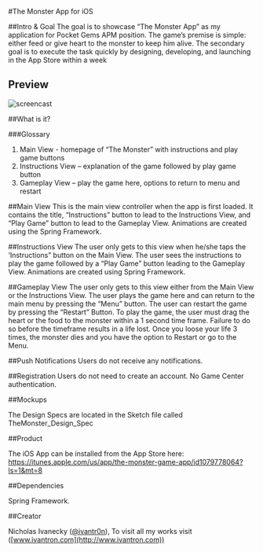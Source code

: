 #The Monster App for iOS

##Intro & Goal
The goal is to showcase “The Monster App” as my application for Pocket Gems APM position. The game’s premise is simple: either feed or give heart to the monster to keep him alive. The secondary goal is to execute the task quickly by designing, developing, and launching in the App Store within a week

## Preview
![screencast](http://g.recordit.co/kFM9lqwUdA.gif)

##What is it?

###Glossary
1.	Main View - homepage of “The Monster” with instructions and play game buttons
2.	Instructions View – explanation of the game followed by play game button
3.	Gameplay View – play the game here, options to return to menu and restart

##Main View
This is the main view controller when the app is first loaded. It contains the title, “Instructions” button to lead to the Instructions View, and “Play Game” button to lead to the Gameplay View. Animations are created using the Spring Framework.

##Instructions View
The user only gets to this view when he/she taps the ‘Instructions” button on the Main View. The user sees the instructions to play the game followed by a “Play Game” button leading to the Gameplay View. Animations are created using Spring Framework. 

##Gameplay View
The user only gets to this view either from the Main View or the Instructions View. The user plays the game here and can return to the main menu by pressing the “Menu” button. The user can restart the game by pressing the “Restart” Button. To play the game, the user must drag the heart or the food to the monster within a 1 second time frame. Failure to do so before the timeframe results in a life lost. Once you loose your life 3 times, the monster dies and you have the option to Restart or go to the Menu.

##Push Notifications
Users do not receive any notifications.

##Registration
Users do not need to create an account. No Game Center authentication. 

##Mockups

The Design Specs are located in the Sketch file called TheMonster_Design_Spec

##Product

The iOS App can be installed from the App Store here:
https://itunes.apple.com/us/app/the-monster-game-app/id1079778064?ls=1&mt=8

##Dependencies

Spring Framework.

##Creator

Nicholas Ivanecky ([@ivantr0n](http://twitter.com/ivantr0n)), To visit all my works visit ([www.ivantron.com](http://www.ivantron.com))


